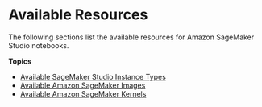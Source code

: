 # Available Resources<a name="notebooks-resources"></a>

The following sections list the available resources for Amazon SageMaker Studio notebooks\.

**Topics**
+ [Available SageMaker Studio Instance Types](notebooks-available-instance-types.md)
+ [Available Amazon SageMaker Images](notebooks-available-images.md)
+ [Available Amazon SageMaker Kernels](notebooks-available-kernels.md)